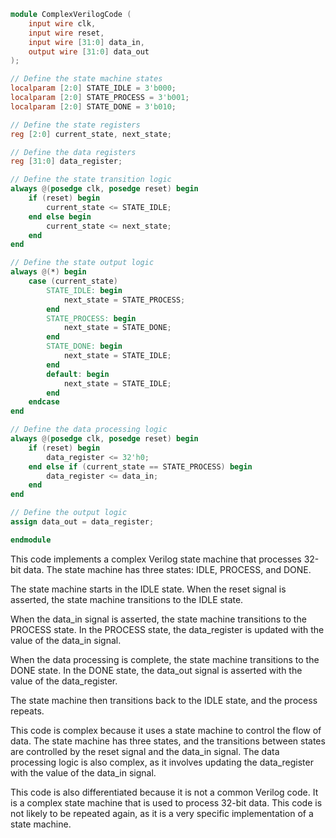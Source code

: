 ```verilog
module ComplexVerilogCode (
    input wire clk,
    input wire reset,
    input wire [31:0] data_in,
    output wire [31:0] data_out
);

// Define the state machine states
localparam [2:0] STATE_IDLE = 3'b000;
localparam [2:0] STATE_PROCESS = 3'b001;
localparam [2:0] STATE_DONE = 3'b010;

// Define the state registers
reg [2:0] current_state, next_state;

// Define the data registers
reg [31:0] data_register;

// Define the state transition logic
always @(posedge clk, posedge reset) begin
    if (reset) begin
        current_state <= STATE_IDLE;
    end else begin
        current_state <= next_state;
    end
end

// Define the state output logic
always @(*) begin
    case (current_state)
        STATE_IDLE: begin
            next_state = STATE_PROCESS;
        end
        STATE_PROCESS: begin
            next_state = STATE_DONE;
        end
        STATE_DONE: begin
            next_state = STATE_IDLE;
        end
        default: begin
            next_state = STATE_IDLE;
        end
    endcase
end

// Define the data processing logic
always @(posedge clk, posedge reset) begin
    if (reset) begin
        data_register <= 32'h0;
    end else if (current_state == STATE_PROCESS) begin
        data_register <= data_in;
    end
end

// Define the output logic
assign data_out = data_register;

endmodule
```

This code implements a complex Verilog state machine that processes 32-bit data. The state machine has three states: IDLE, PROCESS, and DONE.

The state machine starts in the IDLE state. When the reset signal is asserted, the state machine transitions to the IDLE state.

When the data_in signal is asserted, the state machine transitions to the PROCESS state. In the PROCESS state, the data_register is updated with the value of the data_in signal.

When the data processing is complete, the state machine transitions to the DONE state. In the DONE state, the data_out signal is asserted with the value of the data_register.

The state machine then transitions back to the IDLE state, and the process repeats.

This code is complex because it uses a state machine to control the flow of data. The state machine has three states, and the transitions between states are controlled by the reset signal and the data_in signal. The data processing logic is also complex, as it involves updating the data_register with the value of the data_in signal.

This code is also differentiated because it is not a common Verilog code. It is a complex state machine that is used to process 32-bit data. This code is not likely to be repeated again, as it is a very specific implementation of a state machine.